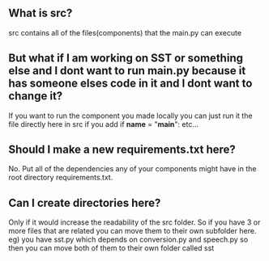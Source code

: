 ## What is src?
src contains all of the files(components) that the main.py can execute

## But what if I am working on SST or something else and I dont want to run main.py because it has someone elses code in it and I dont want to change it?
If you want to run the component you made locally you can just run it the file directly here in src if you add if __name__ = "__main__": etc...

## Should I make a new requirements.txt here?
No. Put all of the dependencies any of your components might have in the root directory requirements.txt.

## Can I create directories here?
Only if it would increase the readability of the src folder.
So if you have 3 or more files that are related you can move them to their own subfolder here. eg) you have sst.py which depends on conversion.py and speech.py so then you can move both of them to their own folder called sst

